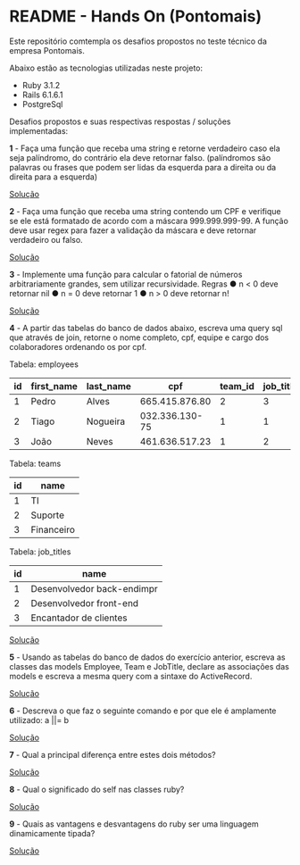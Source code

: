 # README - Hands On (Pontomais)

Este repositório comtempla os desafios propostos no teste técnico da empresa Pontomais.

Abaixo estão as tecnologias utilizadas neste projeto:

* Ruby 3.1.2
* Rails 6.1.6.1
* PostgreSql

Desafios propostos e suas respectivas respostas / soluções implementadas:

**1** - Faça uma função que receba uma string e retorne verdadeiro caso ela seja palíndromo, do contrário ela deve retornar falso. (palíndromos são palavras ou frases que podem ser lidas da esquerda para a direita ou da direita para a esquerda)

  [Solução]()
   

**2** - Faça uma função que receba uma string contendo um CPF e verifique se ele está formatado de acordo com a máscara 999.999.999-99. A função deve usar regex para fazer a validação da máscara e deve retornar verdadeiro ou falso.

  [Solução]()

 
**3** - Implemente uma função para calcular o fatorial de números arbitrariamente grandes, sem utilizar recursividade.
    Regras
    ● n < 0 deve retornar nil
    ● n = 0 deve retornar 1
    ● n > 0 deve retornar n!

[Solução]()


**4** - A partir das tabelas do banco de dados abaixo, escreva uma query sql que através de join, retorne o nome completo, cpf, equipe e cargo dos colaboradores ordenando os por cpf.

Tabela: employees

| id | first_name | last_name | cpf | team_id | job_title_id |
|---|---|---|---|---|--|
| 1 | Pedro | Alves | 665.415.876.80 | 2 | 3 |
| 2 | Tiago | Nogueira | 032.336.130-75 | 1 | 1 |
| 3 | João | Neves | 461.636.517.23 | 1 | 2 |

Tabela: teams

| id | name |
|---|---|
| 1 | TI |
| 2 | Suporte |
| 3 | Financeiro |

Tabela: job_titles

| id | name |
|---|---|
| 1 | Desenvolvedor back-endimpr |
| 2 | Desenvolvedor front-end |
| 3 | Encantador de clientes |

[Solução]()

**5** - Usando as tabelas do banco de dados do exercício anterior, escreva as classes das models Employee, Team e JobTitle, declare as associações das models e escreva a mesma query com a sintaxe do ActiveRecord.

[Solução]()


**6** - Descreva o que faz o seguinte comando e por que ele é amplamente utilizado: a ||= b

[Solução]()


**7** - Qual a principal diferença entre estes dois métodos?

[Solução]()


**8** - Qual o significado do self nas classes ruby?

[Solução]()


**9** -  Quais as vantagens e desvantagens do ruby ser uma linguagem dinamicamente tipada?

[Solução]()
